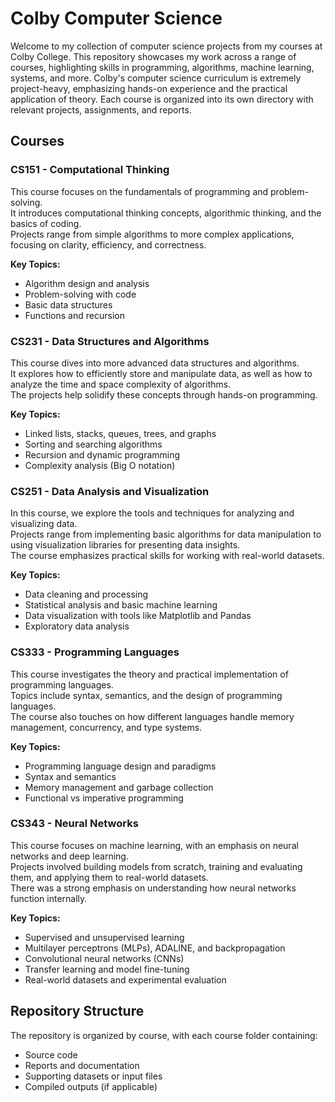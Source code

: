 # Colby Computer Science

Welcome to my collection of computer science projects from my courses at Colby College. This repository showcases my work across a range of courses, highlighting skills in programming, algorithms, machine learning, systems, and more. Colby's computer science curriculum is extremely project-heavy, emphasizing hands-on experience and the practical application of theory. Each course is organized into its own directory with relevant projects, assignments, and reports.

## Courses

### CS151 - Computational Thinking

This course focuses on the fundamentals of programming and problem-solving.  
It introduces computational thinking concepts, algorithmic thinking, and the basics of coding.  
Projects range from simple algorithms to more complex applications, focusing on clarity, efficiency, and correctness.

**Key Topics:**
- Algorithm design and analysis  
- Problem-solving with code  
- Basic data structures  
- Functions and recursion  



### CS231 - Data Structures and Algorithms

This course dives into more advanced data structures and algorithms.  
It explores how to efficiently store and manipulate data, as well as how to analyze the time and space complexity of algorithms.  
The projects help solidify these concepts through hands-on programming.

**Key Topics:**
- Linked lists, stacks, queues, trees, and graphs  
- Sorting and searching algorithms  
- Recursion and dynamic programming  
- Complexity analysis (Big O notation)  



### CS251 - Data Analysis and Visualization

In this course, we explore the tools and techniques for analyzing and visualizing data.  
Projects range from implementing basic algorithms for data manipulation to using visualization libraries for presenting data insights.  
The course emphasizes practical skills for working with real-world datasets.

**Key Topics:**
- Data cleaning and processing  
- Statistical analysis and basic machine learning  
- Data visualization with tools like Matplotlib and Pandas  
- Exploratory data analysis  



### CS333 - Programming Languages

This course investigates the theory and practical implementation of programming languages.  
Topics include syntax, semantics, and the design of programming languages.  
The course also touches on how different languages handle memory management, concurrency, and type systems.

**Key Topics:**
- Programming language design and paradigms  
- Syntax and semantics  
- Memory management and garbage collection  
- Functional vs imperative programming  



### CS343 - Neural Networks

This course focuses on machine learning, with an emphasis on neural networks and deep learning.  
Projects involved building models from scratch, training and evaluating them, and applying them to real-world datasets.  
There was a strong emphasis on understanding how neural networks function internally.

**Key Topics:**
- Supervised and unsupervised learning  
- Multilayer perceptrons (MLPs), ADALINE, and backpropagation  
- Convolutional neural networks (CNNs)  
- Transfer learning and model fine-tuning  
- Real-world datasets and experimental evaluation  



## Repository Structure

The repository is organized by course, with each course folder containing:
- Source code  
- Reports and documentation  
- Supporting datasets or input files  
- Compiled outputs (if applicable)
